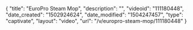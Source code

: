 {
    "title": "EuroPro Steam Mop",
    "description": "",
    "videoid": "111180448",
    "date_created": "1502924624",
    "date_modified": "1504247457",
    "type": "captivate",
    "layout": "video",
    "url": "\/v\/europro-steam-mop\/111180448"
}